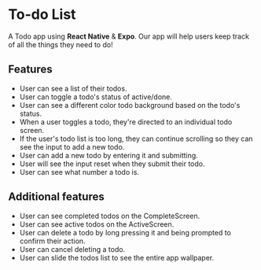 # To-do List
A Todo app using **React Native** & **Expo**. Our app will help users keep track of all the things they need to do!

## Features
* User can see a list of their todos.
* User can toggle a todo's status of active/done.
* User can see a different color todo background based on the todo's status.
* When a user toggles a todo, they're directed to an individual todo screen.
* If the user's todo list is too long, they can continue scrolling so they can see the input to add a new todo.
* User can add a new todo by entering it and submitting.
* User will see the input reset when they submit their todo.
* User can see what number a todo is.

## Additional features
* User can see completed todos on the CompleteScreen.
* User can see active todos on the ActiveScreen.
* User can delete a todo by long pressing it and being prompted to confirm their action.
* User can cancel deleting a todo.
* User can slide the todos list to see the entire app wallpaper.